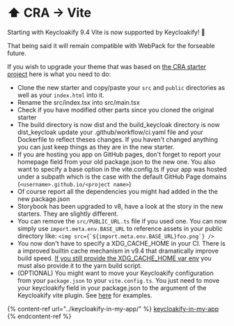 # ⬆️ CRA -> Vite

Starting with Keycloakify 9.4 Vite is now supported by Keycloakify! 🥳

That being said it will remain compatible with WebPack for the forseable future.

If you wish to upgrade your theme that was based on [the CRA starter project](https://github.com/keycloakify/keycloakify-starter-cra) here is what you need to do:

* Clone the new starter and copy/paste your `src` and `public` directories as well as your `index.html` into it.
* Rename the src/index.tsx into src/main.tsx
* Check if you have modified other parts since you cloned the original starter
* The build directory is now dist and the build\_keycloak directory is now dist\_keycloak update your .github/workflow/ci.yaml file and your Dockerfile to reflect theses changes. If you haven't changed anything you can just keep things as they are in the new starter.
* If you are hosting you app on GitHub pages, don't forget to report your homepage field from your old package.json to the new one. You also want to specify a base option in the vite.config.ts if your app was hosted under a subpath which is the case with the default GitHub Page domains (`<username>.github.io/<project name>`)
* Of course report all the dependencies you might had added in the the new package.json
* Storybook has been upgraded to v8, have a look at the story in the new starters. They are slightly different.
* You can remove the `src/PUBLIC_URL.ts` file if you used one. You can now simply use `import.meta.env.BASE_URL` to reference assets in your public directory like: ``<img src={`${import.meta.env.BASE_URL}foo.png`} />``
* You now don't have to specify a XDG\_CACHE\_HOME in your CI. There is a improved builtin cache mechanism in v9.4 that dramatically improve build speed. [If you still provide the XDG\_CACHE\_HOME var env](https://github.com/keycloakify/keycloakify-starter-cra/blob/2da558a3e7c0e1a4c420eda14adb9ecdd4284ee8/.github/workflows/ci.yaml#L21) you must also provide it to the yarn build script.
* (OPTIONAL) You might want to move your Keycloakify configuration from your `package.json` to your `vite.config.ts`. You just need to move your keycloakify field in your package.json to the argument of the Keycloakify vite plugin. See [here](../build-options/) for examples.

{% content-ref url="../keycloakify-in-my-app/" %}
[keycloakify-in-my-app](../keycloakify-in-my-app/)
{% endcontent-ref %}
